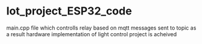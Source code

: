 # Iot_project_ESP32_code

main.cpp file which controlls relay based on mqtt messages sent to topic as a result hardware implementation of light control project is acheived
